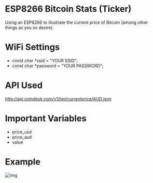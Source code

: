 # ESP8266 Bitcoin Stats (Ticker)
Using an ESP8266 to illustrate the current price of Bitcoin (among other things as you so desire).

# WiFi Settings
* const char *ssid     = "YOUR SSID";
* const char *password = "YOUR PASSWORD";

# API Used
http://api.coindesk.com/v1/bpi/currentprice/AUD.json

# Important Variables
* price_usd
* price_aud
* value

# Example
![img](https://i.imgur.com/eeRU2Fx.jpg)
